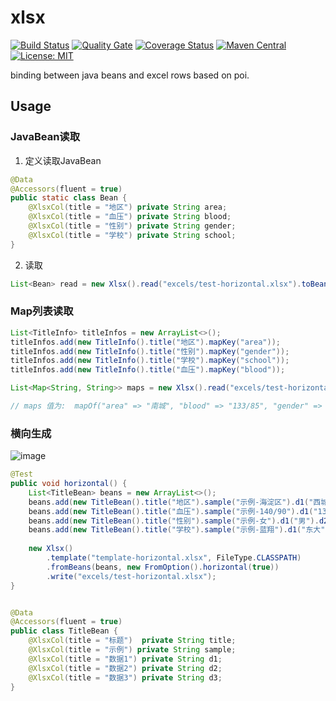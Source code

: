 # xlsx

[![Build Status](https://travis-ci.org/gobars/xlsx.svg?branch=master)](https://travis-ci.org/gobars/xlsx)
[![Quality Gate](https://sonarcloud.io/api/project_badges/measure?project=com.github.gobars%3Axlsx&metric=alert_status)](https://sonarcloud.io/dashboard/index/com.github.gobars%3Axlsx)
[![Coverage Status](https://coveralls.io/repos/github/gobars/xlsx/badge.svg?branch=master)](https://coveralls.io/github/gobars/xlsx?branch=master)
[![Maven Central](https://maven-badges.herokuapp.com/maven-central/com.github.gobars/xlsx/badge.svg?style=flat-square)](https://maven-badges.herokuapp.com/maven-central/com.github.gobars/xlsx/)
[![License: MIT](https://img.shields.io/badge/License-MIT-yellow.svg)](https://opensource.org/licenses/MIT)

binding between java beans and excel rows based on poi.

## Usage

### JavaBean读取

1. 定义读取JavaBean

```java
@Data
@Accessors(fluent = true)
public static class Bean {
    @XlsxCol(title = "地区") private String area;
    @XlsxCol(title = "血压") private String blood;
    @XlsxCol(title = "性别") private String gender;
    @XlsxCol(title = "学校") private String school;
}
```

2. 读取

```java
List<Bean> read = new Xlsx().read("excels/test-horizontal.xlsx").toBeans(Bean.class);
```

### Map列表读取

```java
List<TitleInfo> titleInfos = new ArrayList<>();
titleInfos.add(new TitleInfo().title("地区").mapKey("area"));
titleInfos.add(new TitleInfo().title("性别").mapKey("gender"));
titleInfos.add(new TitleInfo().title("学校").mapKey("school"));
titleInfos.add(new TitleInfo().title("血压").mapKey("blood"));

List<Map<String, String>> maps = new Xlsx().read("excels/test-horizontal.xlsx").toBeans(titleInfos);

// maps 值为:  mapOf("area" => "南城", "blood" => "133/85", "gender" => "未知", "school" => "北大"));
```

### 横向生成

![image](https://user-images.githubusercontent.com/1940588/85288833-f8de5280-b4c8-11ea-80e1-8526ea61e58b.png)

```java
@Test
public void horizontal() {
    List<TitleBean> beans = new ArrayList<>();
    beans.add(new TitleBean().title("地区").sample("示例-海淀区").d1("西城").d2("东城").d3("南城"));
    beans.add(new TitleBean().title("血压").sample("示例-140/90").d1("135/90").d2("140/95").d3("133/85"));
    beans.add(new TitleBean().title("性别").sample("示例-女").d1("男").d2("女").d3("未知"));
    beans.add(new TitleBean().title("学校").sample("示例-蓝翔").d1("东大").d2("西大").d3("北大"));
    
    new Xlsx()
        .template("template-horizontal.xlsx", FileType.CLASSPATH)
        .fromBeans(beans, new FromOption().horizontal(true))
        .write("excels/test-horizontal.xlsx");
}


@Data
@Accessors(fluent = true)
public class TitleBean {
    @XlsxCol(title = "标题")  private String title;
    @XlsxCol(title = "示例") private String sample;
    @XlsxCol(title = "数据1") private String d1;
    @XlsxCol(title = "数据2") private String d2;
    @XlsxCol(title = "数据3") private String d3;
}
```

